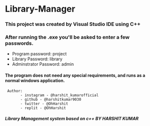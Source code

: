 # Library-Manager


### This project was created by Visual Studio IDE using C++

### After running the .exe you'll be asked to enter a few passwords.


- Program password: project
- Library Password: library
- Adminstrator Password: admin


#### The program does not need any special requirements, and runs as a normal windows application.


     Author:
           - instagram - @harshit_kumarofficial
	       - github - @harshitkumar9030
	       - twitter - @OhHarshit	
	       - replit - @OhHarshit
         
         
##### Library Management system based on c++ BY HARSHIT KUMAR
